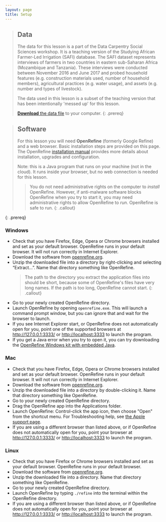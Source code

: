 ```yaml
---
layout: page
title: Setup
---
```


> ## Data
>
> The data for this lesson is a part of the Data Carpentry Social Sciences
> workshop. It is a teaching version of the Studying African Farmer-Led
> Irrigation (SAFI) database. The SAFI dataset represents interviews of farmers
> in two countries in eastern sub-Saharan Africa (Mozambique and Tanzania).
> These interviews were conducted between November 2016 and June 2017 and probed
> household features (e.g. construction materials used, number of household
> members), agricultural practices (e.g. water usage), and assets (e.g. number
> and types of livestock).
>
> The data used in this lesson
> is a subset of the teaching version that has been intentionally 'messed up'
> for this lesson.
>
> [**Download** the data file](https://ndownloader.figshare.com/files/11502815)
> to your computer.
{: .prereq}

> ## Software
>
> For this lesson you will need **OpenRefine** (formerly Google Refine) and a
> web browser. Basic installation steps are provided on this page.
> The OpenRefine [installation manual](https://openrefine.org/docs/manual/installing)
> provides more details about installation, upgrades and configuration.
>
> Note: this is a Java program that runs on your machine (not in the cloud).
> It runs inside your browser, but no web connection is needed for this lesson.
>
> > You do not need administrative rights on the computer to *install* OpenRefine.
> > However, if anti-malware software blocks OpenRefine when you try to start it,
> > you may need administrative rights to allow OpenRefine to *run*.
> > OpenRefine is safe to run.
> {: .callout}
>
{: .prereq}

### Windows

- Check that you have Firefox, Edge, Opera or Chrome browsers installed and set
  as your default browser. OpenRefine runs in your default browser. It will not
  run correctly in Internet Explorer.
- Download the software from [openrefine.org](https://openrefine.org).
- Unzip the downloaded file into a directory by right-clicking and
  selecting “Extract…”. Name that directory something like OpenRefine.  
  > The path to the directory you extract the application files into should be
  > short, because some of OpenRefine's files have very long names. If the path is
  > too long, OpenRefine cannot start.
  {: .callout}
- Go to your newly created OpenRefine directory.
- Launch OpenRefine by opening `openrefine.exe`. This will launch a command prompt window,
  but you can ignore that and wait for the browser to launch.
- If you see Internet Explorer start, or OpenRefine does not automatically
  open for you, point one of the supported browsers at <http://127.0.0.1:3333/> or
  <http://localhost:3333> to launch the program.
- If you get a Java error when you try to open it, you can try downloading the
  [OpenRefine Windows kit with embedded Java](https://openrefine.org/download.html).

### Mac

- Check that you have Firefox, Edge, Opera or Chrome browsers installed and set as your
  default browser. OpenRefine runs in your default browser. It will not run
  correctly in Internet Explorer.
- Download the software from [openrefine.org](https://openrefine.org).
- Unzip the downloaded file into a directory by double-clicking it. Name
  that directory something like OpenRefine.
- Go to your newly created OpenRefine directory.
- Drag the OpenRefine app into the Applications folder.
- Launch OpenRefine: Control-click the app icon, then
  choose "Open" from the shortcut menu. For Troubleshooting help, see
  [the Apple support page](https://support.apple.com/guide/mac-help/open-a-mac-app-from-an-unidentified-developer-mh40616/mac).
- If you are using a different browser than listed above, or if OpenRefine does not automatically
  open for you, point your browser at <http://127.0.0.1:3333/> or
  <http://localhost:3333> to launch the program.

### Linux

- Check that you have Firefox or Chrome browsers installed and set as your
  default browser. OpenRefine runs in your default browser.
- Download the software from [openrefine.org](https://openrefine.org).
- Unzip the downloaded file into a directory. Name that directory something like OpenRefine.
- Go to your newly created OpenRefine directory.
- Launch OpenRefine by typing `./refine` into the terminal within the OpenRefine directory.
- If you are using a different browser than listed above, or if OpenRefine does not automatically
  open for you, point your browser at <http://127.0.0.1:3333/> or
  <http://localhost:3333> to launch the program.
